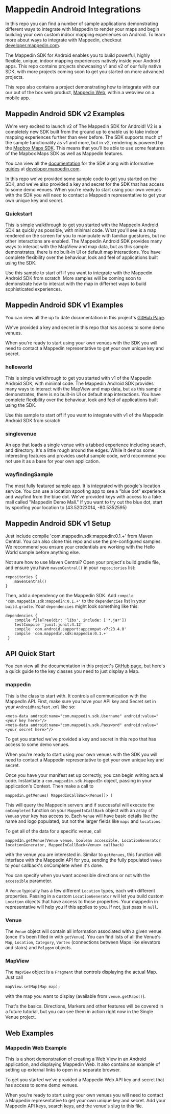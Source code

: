 # Mappedin Android Integrations

In this repo you can find a number of sample applications demonstrating different ways to integrate with Mappedin to render your maps and begin building your own custom indoor mapping experiences on Android. To learn more about ways to integrate with Mappedin, checkout [developer.mappedin.com](https://developer.mappedin.com/).

The Mappedin SDK for Android enables you to build powerful, highly flexible, unique, indoor mapping experiences natively inside your Android apps. This repo contains projects showcasing v1 and v2 of our fully native SDK, with more projects coming soon to get you started on more advanced projects. 

This repo also contains a project demonstrating how to integrate with our our out of the box web product, [Mappedin Web](https://www.mappedin.com/wayfinding/web-app/), within a webview on a mobile app. 

## Mappedin Android SDK v2 Examples

We're very excited to launch v2 of The Mappedin SDK for Android! V2 is a completely new SDK built from the ground up to enable us to take indoor mapping experiences further than ever before. The SDK supports much of the sample functionality as v1 and more, but in v2, rendering is powered by the [Mapbox Maps SDK](https://docs.mapbox.com/android/maps/overview/). This means that you'll be able to use some features of the Mapbox Maps SDK as well as Mappedin features.

You can view all the [documentation](https://developer.mappedin.com/docs/android/mappedin/) for the SDK along with informative [guides](https://developer.mappedin.com/guides/android/) at [developer.mappedin.com](https://developer.mappedin.com/).

In this repo we've provided some sample code to get you started on the SDK, and we've also provided a key and secret for the SDK that has access to some demo venues. When you're ready to start using your own venues with the SDK you will need to contact a Mappedin representative to get your own unique key and secret.

### Quickstart

This is simple walkthrough to get you started with the Mappedin Android SDK as quickly as possible, with minimal code. What you'll see is a map rendered on the screen for you to manipulate with familiar guestures, but no other interactions are enabled. The Mappedin Android SDK provides many ways to interact with the MapView and map data, but as this sample demonstrates, there is no built-in UI or default map interactions. You have complete flexibility over the behaviour, look and feel of applications built using the SDK.

Use this sample to start off if you want to integrate with the Mappedin Android SDK from scratch. More samples will be coming soon to demonstrate how to interact with the map in differnet ways to build sophisticated experiences. 

## Mappedin Android SDK v1 Examples

You can view all the up to date documentation in this project's [GitHub Page](http://mappedin.github.io/android/).

We've provided a key and secret in this repo that has access to some demo venues.

When you're ready to start using your own venues with the SDK you will need to contact a Mappedin representative to get your own unique key and secret.

### helloworld

This is simple walkthrough to get you started with v1 of the Mappedin Android SDK, with minimal code. The Mappedin Android SDK provides many ways to interact with the MapView and map data, but as this sample demonstrates, there is no built-in UI or default map interactions. You have complete flexibility over the behaviour, look and feel of applications built using the SDK.

Use this sample to start off if you want to integrate with v1 of the Mappedin Android SDK from scratch.

### singlevenue

An app that loads a single venue with a tabbed experience including search, and directory. It's a little rough around the edges. While it demos some interesting features and provides useful sample code, we'd recommend you not use it as a base for your own application.

### wayfindingSample

The most fully featured sample app. It is integrated with google's location service. You can use a location spoofing app to see a "blue dot" experience and wayfind from the blue dot. We've provided keys with access to a fake mall called "Mappedin Demo Mall." If you want to try out the blue dot, start by spoofing your location to (43.52023014, -80.5352595)


## Mappedin Android SDK v1 Setup
Just include compile 'com.mappedin.sdk:mappedin:0.1.+' from Maven Central. You can also clone this repo and use the pre-configured samples. We recommend you ensure your credentials are working with the Hello World sample before anything else.

Not sure how to use Maven Central? Open your project's build.gradle file, and ensure you have `mavenCentral()` in your `repositories` list:

```
repositories {
    mavenCentral()
}
```

Then, add a dependency on the Mappedin SDK. Add `compile 'com.mappedin.sdk:mappedin:0.1.+'` to the `dependencies` list in your `build.gradle`. Your `dependencies` might look something like this:

```
dependencies {
    compile fileTree(dir: 'libs', include: ['*.jar'])
    testCompile 'junit:junit:4.12'
    compile 'com.android.support:appcompat-v7:23.4.0'
    compile 'com.mappedin.sdk:mappedin:0.1.+'
 }
 ```

## API Quick Start
You can view all the documentation in this project's [GitHub page](http://mappedin.github.io/android/), but here's a quick guide to the key classes you need to just display a Map.

### mappedin
This is the class to start with. It controls all communication with the MappedIn API. First, make sure you have your API key and Secret set in your `AndroidManifest.xml` like so:

```
<meta-data android:name="com.mappedin.sdk.Username" android:value="<your key here>"/>
<meta-data android:name="com.mappedin.sdk.Password" android:value="<your secret here>"/>
```

To get you started we've provided a key and secret in this repo that has access to some demo venues.

When you're ready to start using your own venues with the SDK you will need to contact a Mappedin representative to get your own unique key and secret.

Once you have your manifest set up correctly, you can begin writing actual code. Instantiate a `com.mappedin.sdk.MappedIn` object, passing in your application's Context. Then make a call to

```mappedin.getVenues( MappedInCallBack<Venue[]> )```

This will query the Mappedin servers and if successful will execute the `onCompleted` function on your `MappedInCallBack` object with an array of `Venue`s your key has access to. Each `Venue` will have basic details like the name and logo populated, but not the larger fields like `maps` and `locations`.

To get all of the data for a specific venue, call

```mappedIn.getVenue(Venue venue, boolean accessible, LocationGenerator locationGenerator, MappedInCallBack<Venue> callback)```

with the venue you are interested in. Similar to `getVenues`, this function will interface with the Mappedin API for you, sending the fully populated `Venue` to your callback's onComplete when it's done.

You can specify when you want accessible directions or not with the `accessible` parameter.

A `Venue` typically has a few different `Location` types, each with different properties. Passing in a custom `LocationGenerator` will let you build custom `Location` objects that have access to those properties. Your mappedin in representative will help you if this applies to you. If not, just pass in `null`.

### Venue
The `Venue` object will contain all information associated with a given venue (once it's been filled in with `getVenue`). You can find lists of all the Venue's `Map`, `Location`, `Category`, `Vortex` (connections between Maps like elevators and stairs) and `Polygon` objects.

### MapView
The `MapView` object is a `Fragment` that controls displaying the actual Map. Just call

```mapView.setMap(Map map);```

with the map you want to display (available from `venue.getMaps()`).

That's the basics. Directions, Markers and other features will be covered in a future tutorial, but you can see them in action right now in the Single Venue project.


## Web Examples

### Mappedin Web Example

This is a short demonstration of creating a Web View in an Android application, and displaying Mappedin Web. It also contains an example of setting up external links to open in a separate browser.

To get you started we've provided a Mappedin Web API key and secret that has access to some demo venues.

When you're ready to start using your own venues you will need to contact a Mappedin representative to get your own unique key and secret. Add your Mappedin API keys, search keys, and the venue's slug to this file.
